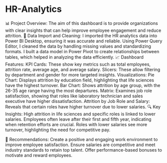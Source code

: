 # HR-Analytics

📊 Project Overview:
The aim of this dashboard is to provide organizations with clear insights that can help improve employee engagement and reduce attrition.
🔄 Data Import and Cleaning:
I imported the HR analytics data into Power BI Desktop, ensuring it was accurate and reliable.
Using Power Query Editor, I cleaned the data by handling missing values and standardizing formats.
I built a data model in Power Pivot to create relationships between tables, which helped in analyzing the data efficiently.
📈 Dashboard Features:
KPI Cards: These show key metrics such as total employees, attrition rate, average age, and average salary.
Slicers: These allow filtering by department and gender for more targeted insights.
Visualizations:
Pie Chart: Displays attrition by education field, highlighting that life sciences have the highest turnover.
Bar Chart: Shows attrition by age group, with the 26-35 age range having the most departures.
Matrix: Examines job role satisfaction, showing that roles like laboratory technician and sales executive have higher dissatisfaction.
Attrition by Job Role and Salary: Reveals that certain roles have higher turnover due to lower salaries.
🔍 Key Insights:
High attrition in life sciences and specific roles is linked to lower salaries.
Employees often leave after their first and fifth year, indicating when retention efforts are crucial.
Roles with lower salaries see more turnover, highlighting the need for competitive pay.

📌 Recommendations:
Create a positive and engaging work environment to improve employee satisfaction.
Ensure salaries are competitive and meet industry standards to retain top talent.
Offer performance-based bonuses to motivate and reward employees.
